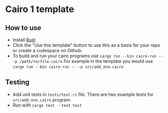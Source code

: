 # Cairo 1 template

## How to use

* Install [Rust](https://www.rust-lang.org/tools/install)
* Click the "Use this template" button to use this as a basis for your repo or create a codespace on Github.
* To build and run your cairo programs use `cargo run --bin cairo-run -- -p /path/to/file.cairo` For example in the template you would use `cargo run --bin cairo-run -- -p src/add_one.cairo`

## Testing

* Add unit tests in `tests/test.rs` file. There are two example tests for `src/add_one.cairo` program.
* Run with `cargo test --test test`
